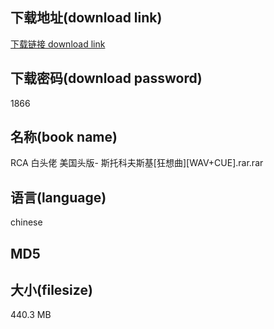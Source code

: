 ## 下载地址(download link)
[下载链接 download link](https://voluble-croquembouche-d321dc.netlify.app/?s=RCA+%E7%99%BD%E5%A4%B4%E4%BD%AC+%E7%BE%8E%E5%9B%BD%E5%A4%B4%E7%89%88-+%E6%96%AF%E6%89%98%E7%A7%91%E5%A4%AB%E6%96%AF%E5%9F%BA%5B%E7%8B%82%E6%83%B3%E6%9B%B2%5D%5BWAV%2BCUE%5D.rar)

## 下载密码(download password)
1866

## 名称(book name)
RCA 白头佬 美国头版- 斯托科夫斯基[狂想曲][WAV+CUE].rar.rar

## 语言(language)
chinese

## MD5


## 大小(filesize)
440.3 MB
